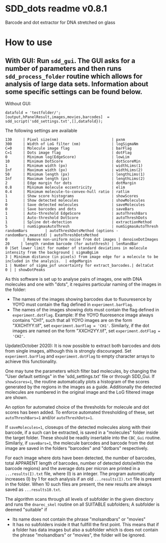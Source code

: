 # SDD_dots readme v0.8.1
Barcode and dot extractor for DNA stretched on glass

# How to use
With GUI:
Run `sdd_gui`. The GUI asks for a number of parameters and then runs `sdd_process_folder` routine which allows for analysis of large data sets.
Information about some specific settings can be found below.
--
Without GUI:
```
datafold = 'testfolder/';
[output,hPanelResult,images,movies,barcodes]  = sdd_script('sdd_settings.txt',[],datafold});
```
The following settings are available
```
130     | Pixel size(nm)                        | pxnm
300     | Width of LoG filter (nm)              | logSigmaNm
C=0     | Molecule image flag                   | barFlag
C=1     | Dots image flag                       | dotFlag
0       | Minimum log(EdgeScore)                | lowLim
10      | Minimum DotScore                      | dotScoreMin
1       | Minimum width (px)                    | widthLims(1)
Inf     | Maximum width (px)                    | widthLims(2)
50      | Minimum length (px)                   | lengthLims(1)
Inf     | Maximum length (px)                   | lengthLims(2)
2       | Edge margin for dots                  | dotMargin
0.8     | Minimum molecule eccentricity         | elim
0.4     | Minimum molecule-to-convex-hull ratio | ratlim
1       | Show score histograms                 | showScores
1       | Show detected molecules               | showMolecules
0       | Save detected molecules               | saveMolecules
0       | Save barcodes and dots                | saveBars
1       | Auto-threshold EdgeScore              | autoThreshBars
1       | Auto-threshold DotScore               | autoThreshDots
1       | Spline dot-detection                  | extractionMethod
5       | numSigmasAutoThresh                   | numSigmasAutoThresh
randomBars        | autoThreshDotsMethod (options - randomBars,meanstd) | autoThreshDotsMethod
0       | Remove non-uniform noise from dot images | denoiseDotImages
20     | length random barcode (for autothresh) | lenRandBar
0 |Set lower limit for number of standard deviations in molecule intensity from the background | sigmaBgLim
3 | Minimum distance (in pixels) from image edge for a molecule to be included in the analysis.  | edgeMargin
1 | Number of sigma_psf uncertainty for extract_barcodes.| deltaCut
0 | | showDotPeaks
```


As this software is set up to analyse pairs of images, one with DNA molecules and one with "dots", it requires particular naming of the images in the folder:
- The names of the images showing barcodes due to fluouresence by YOYO must contain the flag defined in `experiment.barFlag`.
- The names of the images showing dots must contain the flag defined in `experiment.dotFlag`.
Example: If the YOYO fluoresence image always contains "CH1", such that all YOYO images are on the form "XXCH1YY.tif", set `experiment.barFlag = 'CH1'`.
Similarly, if the dot images are named on the form "XXCH2YY.tif", set `experiment.dotFlag = 'CH2'`.

Update(October 2020): It is now possible to extract both barcodes and dots from single images, although this is strongly discouraged.
Set `experiment.barFlag` and `experiment.dotFlag` to empty character arrays to achieve this functionality.


One may tune the parameters which filter bad molecules, by changing the "User default settings" in the 'sdd_settings.txt' file or through SDD_Gui.
If `showScores=1`, the routine automatically plots a histogram of the scores generated by the regions in the images as a guide.
Additionally the detected molecules are numbered in the original image and the LoG filtered image are shown.

An option for automated choice of the thresholds for molecule and dot scores has been added.
To enforce automated thresholding of these, set `autoThreshBars=1` and/or `autoThreshDots=1`.

If `saveMolecules=1`, closeups of the detected molecules along with their barcode, if a such can be extracted, is saved in a "molecules" folder inside the target folder.
These should be readily insertable into the `CBC_Gui` routine. Similarly, if `saveBars=1`, the molecule barcodes and barcode from the dot image are saved in the folders "barcodes" and "dotbars" respectively.

For each image where dots have been detected, the number of barcodes, total APPARENT length of barcodes, number of detected dots(within the barcode regions) and the average dots per micron are printed in a `...results(I).txt` file, where (I) is an integer.
The program automatically increases (I) by 1 for each analysis if an old `...results(I).txt` file is present in the folder. When 10 such files are present, the new results are always saved as `...results10.txt`.

The algorithm scans through all levels of subfolder in the given directory and runs the `dnarec_skel` routine on all SUITABLE subfolders;
A subfolder is deemed "suitable" if
- Its name does not contain the phrase "molsandbars" or "movies"
- It has no subfolders inside it that fullfill the first point.
This means that if a folder has data images but also a subfolder which is does not contain the phrase "molsandbars" or "movies", the folder will be ignored.
